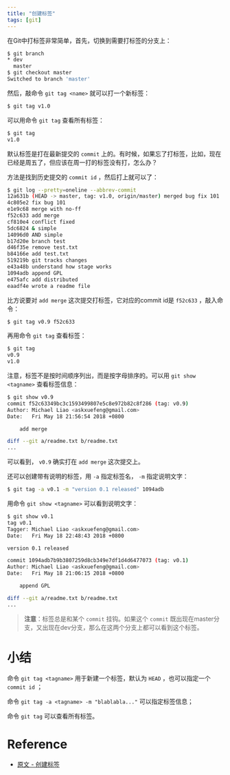 ```yaml
---
title: "创建标签"
tags: [git]
--- 
```


在Git中打标签非常简单，首先，切换到需要打标签的分支上：

```sh
$ git branch
* dev
  master
$ git checkout master
Switched to branch 'master'
```

然后，敲命令 `git tag <name>` 就可以打一个新标签：

```sh
$ git tag v1.0
```

可以用命令 `git tag` 查看所有标签：

```sh
$ git tag
v1.0
```

默认标签是打在最新提交的 `commit` 上的。有时候，如果忘了打标签，比如，现在已经是周五了，但应该在周一打的标签没有打，怎么办？

方法是找到历史提交的 `commit id` ，然后打上就可以了：

```sh
$ git log --pretty=oneline --abbrev-commit
12a631b (HEAD -> master, tag: v1.0, origin/master) merged bug fix 101
4c805e2 fix bug 101
e1e9c68 merge with no-ff
f52c633 add merge
cf810e4 conflict fixed
5dc6824 & simple
14096d0 AND simple
b17d20e branch test
d46f35e remove test.txt
b84166e add test.txt
519219b git tracks changes
e43a48b understand how stage works
1094adb append GPL
e475afc add distributed
eaadf4e wrote a readme file
```

比方说要对 `add merge` 这次提交打标签，它对应的commit id是 `f52c633` ，敲入命令：

```sh
$ git tag v0.9 f52c633
```

再用命令 `git tag` 查看标签：

```sh
$ git tag
v0.9
v1.0
```

注意，标签不是按时间顺序列出，而是按字母排序的。可以用 `git show <tagname>` 查看标签信息：

```sh
$ git show v0.9
commit f52c63349bc3c1593499807e5c8e972b82c8f286 (tag: v0.9)
Author: Michael Liao <askxuefeng@gmail.com>
Date:   Fri May 18 21:56:54 2018 +0800

    add merge

diff --git a/readme.txt b/readme.txt
...
```

可以看到， `v0.9` 确实打在 `add merge` 这次提交上。

还可以创建带有说明的标签，用 `-a` 指定标签名， `-m` 指定说明文字：

```sh
$ git tag -a v0.1 -m "version 0.1 released" 1094adb
```

用命令 `git show <tagname>` 可以看到说明文字：

```sh
$ git show v0.1
tag v0.1
Tagger: Michael Liao <askxuefeng@gmail.com>
Date:   Fri May 18 22:48:43 2018 +0800

version 0.1 released

commit 1094adb7b9b3807259d8cb349e7df1d4d6477073 (tag: v0.1)
Author: Michael Liao <askxuefeng@gmail.com>
Date:   Fri May 18 21:06:15 2018 +0800

    append GPL

diff --git a/readme.txt b/readme.txt
...
```

> **注意**：标签总是和某个 `commit` 挂钩。如果这个 `commit` 既出现在master分支，又出现在dev分支，那么在这两个分支上都可以看到这个标签。

# 小结

命令 `git tag <tagname>` 用于新建一个标签，默认为 `HEAD` ，也可以指定一个 `commit id` ；

命令 `git tag -a <tagname> -m "blablabla..."` 可以指定标签信息；

命令 `git tag` 可以查看所有标签。

# Reference

- [原文 - 创建标签](https://www.liaoxuefeng.com/wiki/896043488029600/902335212905824)
